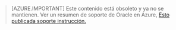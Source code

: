 > [AZURE.IMPORTANT]  Este contenido está obsoleto y ya no se mantienen.  Ver un resumen de soporte de Oracle en Azure, [Esto publicada soporte instrucción.](http://www.oracle.com/technetwork/topics/cloud/faq-1963009.html#support)